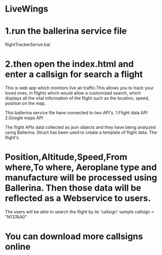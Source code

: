 # LiveWings
# 1.run the ballerina service file
  flightTrackerSerive.bal
# 2.then open the index.html and enter a callsign for search a flight
 
  
This is web app which monitors live air traffic.This allows you to track your loved ones, in flights which would allow a customized search, which displays all the vital information of the flight such as the location, speed, position on the map.

This ballerina service file have connected to two API's.
1.Flight data API
2.Google maps API

The flight APIs data collected as json objects and they have being analyzed using Ballerina. Struct has been used to create a template of flight data.
The flight's
 # Position,Altitude,Speed,From where,To where, Aeroplane type and manufacture will be processed using Ballerina. Then those data will be reflected as a Webservice to users.
 
 
 The users will be able to search the flight by its 'callsign' sample callsign = "N137AA0"
 # You can download more callsigns online
 
 
 
